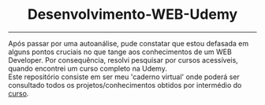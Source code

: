 <div align="center"><h1>Desenvolvimento-WEB-Udemy</h1></div>

---

Após passar por uma autoanálise, pude constatar que estou defasada em alguns pontos cruciais no que tange aos conhecimentos de um WEB Developer. Por consequência, resolvi pesquisar por cursos acessíveis, quando encontrei um curso completo na Udemy. <br>
Este repositório consiste em ser meu 'caderno virtual' onde poderá ser consultado todos os projetos/conhecimentos obtidos por intermédio do [curso](https://www.udemy.com/course/web-completo/).
